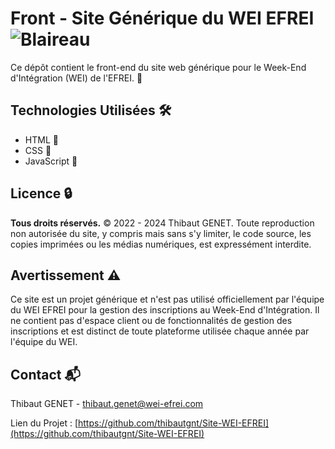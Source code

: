 # Front - Site Générique du WEI EFREI ![Blaireau](https://cdn-icons-png.flaticon.com/32/1495/1495070.png)

Ce dépôt contient le front-end du site web générique pour le Week-End d'Intégration (WEI) de l'EFREI. 🎉

## Technologies Utilisées 🛠️

- HTML 📄
- CSS 🎨
- JavaScript 🧩


## Licence 🔒

**Tous droits réservés.**
© 2022 - 2024 Thibaut GENET. Toute reproduction non autorisée du site, y compris mais sans s'y limiter, le code source, les copies imprimées ou les médias numériques, est expressément interdite.

## Avertissement ⚠️

Ce site est un projet générique et n'est pas utilisé officiellement par l'équipe du WEI EFREI pour la gestion des inscriptions au Week-End d'Intégration. Il ne contient pas d'espace client ou de fonctionnalités de gestion des inscriptions et est distinct de toute plateforme utilisée chaque année par l'équipe du WEI.

## Contact 📬

Thibaut GENET - thibaut.genet@wei-efrei.com

Lien du Projet : [https://github.com/thibautgnt/Site-WEI-EFREI](https://github.com/thibautgnt/Site-WEI-EFREI)

